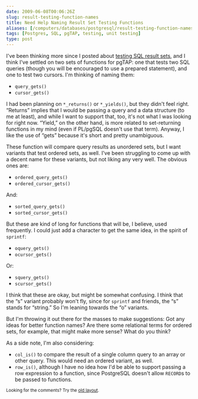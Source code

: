 ```yaml
--- 
date: 2009-06-08T00:06:26Z
slug: result-testing-function-names
title: Need Help Naming Result Set Testing Functions
aliases: [/computers/databases/postgresql/result-testing-function-names.html]
tags: [Postgres, SQL, pgTAP, testing, unit testing]
type: post
---
```


<p>I've been thinking more since I posted about <a href="/computers/databases/postgresql/comparing-relations.html" title="Thoughts on Testing SQL Result Sets">testing SQL result sets</a>, and I think I've settled on two sets of functions for pgTAP: one that tests two SQL queries (though you will be encouraged to use a prepared statement), and one to test two cursors. I'm thinking of naming them:</p>

<ul>
  <li><code>query_gets()</code></li>
  <li><code>cursor_gets()</code></li>
</ul>

<p>I had been planning on <code>*_returns()</code> or <code>*_yields()</code>, but they didn't feel
right. “Returns” implies that I would be passing a query and a data structure (to me at least), and while I want to support that, too, it's not what I was looking for right now. “Yield,” on the other hand, is more related to set-returning functions in my mind (even if PL/pgSQL doesn't use that term). Anyway, I like the use of “gets” because it's short and pretty unambiguous.</p>

<p>These function will compare query results as unordered sets, but I want variants that test ordered sets, as well. I've been struggling to come up with a decent name for these variants, but not liking any very well. The obvious ones are:</p>

<ul>
  <li><code>ordered_query_gets()</code></li>
  <li><code>ordered_cursor_gets()</code></li>
</ul>

<p>And:</p>

<ul>
  <li><code>sorted_query_gets()</code></li>
  <li><code>sorted_cursor_gets()</code></li>
</ul>

<p>But these are kind of long for functions that will be, I believe, used frequently. I could just add a character to get the same idea, in the spirit of <code>sprintf</code>:</p>

<ul>
  <li><code>oquery_gets()</code></li>
  <li><code>ocursor_gets()</code></li>
</ul>

<p>Or:</p>

<ul>
  <li><code>squery_gets()</code></li>
  <li><code>scursor_gets()</code></li>
</ul>

<p>I think that these are okay, but might be somewhat confusing. I think that the “s” variant probably won't fly, since for <code>sprintf</code> and friends, the “s” stands for “string.” So I'm leaning towards the “o” variants.</p>

<p>But I'm throwing it out there for the masses to make suggestions: Got any ideas for better function names? Are there some relational terms for ordered sets, for example, that might make more sense? What do you think?</p>

<p>As a side note, I'm also considering:</p>

<ul>
  <li><code>col_is()</code> to compare the result of a single column query to an array or other query. This would need an ordered variant, as well.</li>
  <li><code>row_is()</code>, although I have no idea how I'd be able to support passing a row expression to a function, since PostgreSQL doesn't allow <code>RECORD</code>s to be passed to functions.</li>
</ul>

<p class="past"><small>Looking for the comments? Try the <a rel="nofollow" href="//past.justatheory.com/computers/databases/postgresql/result-testing-function-names.html">old layout</a>.</small></p>


